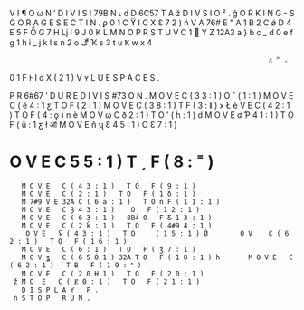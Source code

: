  V I ¶ O   ω N ʹ   D I V I S I 79B N ˪ d 
 D 6C57 T A ž D I V   S I O ² . 
 ğ O R K I N G - S Ǥ O R A G E   S E C T I    N . ϼ 0 1   C   ϔ I C   X Ɛ 7 2 ) 
 ń     V A 76#  E   " A 1 B 2 C ǿ D 4 E 5 F Ȫ G 7 H ǈ I 9 J 0 K L M N O P  R S T U V C 1 ͸ Y Z 12A3 a } b c _ d 0 e f g 1 h i _ j  k l ѕ n 2 o ڰ 
                                                Ҡ s 3 t u Ҟ w x 4 
                                                                   
                                                                    ӆ " . 
 0 1   F   Ͱ I ʛ   X ( 2 1 )   V ʏ L U E   S P A C E S . 
 
 P R  6#67 ʹ D U R E   D I V I S #73 O N . 
       M O V E   C ( 3 3 : 1 )    O   ˆ ( 1 : 1 ) 
       M O V E   C ( ȅ 4 : 1 ƹ   T O   F ( 2 : 1 ) 
       M O V E   C (  3 8 : 1 )   T    F ( 3 : ǁ ) x Ł è      V E   C ( 4 2 : 1 )   T O   F ( 4 : ǫ ) n è    M O V ω   C ð 2   : 1 )   T O   ʼ ( ȟ : 1 ) d       M O V E   ʛ Ƥ 4 1 : 1 )   T O   F ( û : 1 ƹ 
    ł ऒ M O V E ň ʯ Ɛ 4 5 : 1 )    O    Ɛ 7 : 1 ) 
   #      O V E    C   5 5 : 1 )   T ˏ   F ( 8 : ˭ ) 
       M O V E   C ( 4 3 : 1 )   T O   F ( 9 : 1 ) 
       M O V E   C ( 2 : 1 )   T O   F ( 1 δ : 1 ) 
       M 7#9 V E 32A C ( 6 ȧ : 1 )   T O ń F ( 1 1 : 1 ) 
       M O V E   C Ȝ 4 3 : 1 )    O   F ( 1 2 : 1 ) 
       M O V E   C ( 6 3 : 1 )   8B4 O   F Ƹ 1 3 : 1 ) 
       M O V E   C ( 2 ǩ : 1 )   T O   F ( 4#9 4 : 1 ) 
        O V E   ʢ ( 4 3 : 1 )   T O     ( 1 5 : 1 ) Ǿ        O V    C ( 6 2 : 1 )   T O   F ( 1 6 : 1 ) 
       M O V E   C ( 6 : 1 )   T O   F ( ǯ 7 : 1 ) 
       M O V ʓ   C ( 6 5 Ȯ 1 ) 32A T O   F ( 1 8 : 1 ) h       M O V E   C ( 6 2 : 1 )   T Ƀ   F ( 1 9 : ˭ ) 
       M O V E   C ( 2 0 Ʉ 1 )   T O   F ( 2 0 : 1 ) 
     ž M O  E   C ( Ɇ 0 : 1 )   T O   F ( 2 1 : 1 ) 
       D I S P L A Y   F . 
     ń S T O P   R U N . 
      